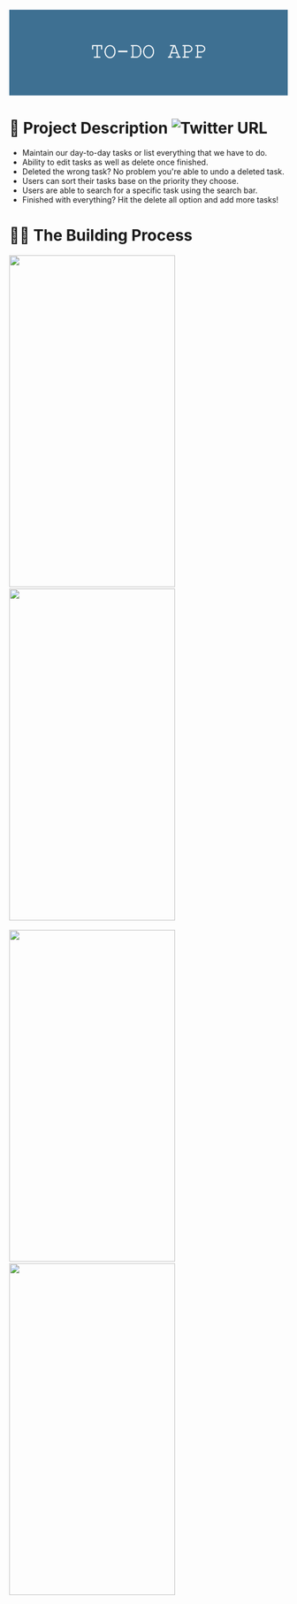 ![](https://github.com/196Sebastian/to-do-app/blob/main/TO-DO_APP.png) 

# 🌟 Project Description ![Twitter URL](https://img.shields.io/twitter/url?style=social&url=https%3A%2F%2Ftwitter.com%2F196Sebastian)
- Maintain our day-to-day tasks or list everything that we have to do.
- Ability to edit tasks as well as delete once finished. 
- Deleted the wrong task? No problem you're able to undo a deleted task.
- Users can sort their tasks base on the priority they choose.
- Users are able to search for a specific task using the search bar. 
- Finished with everything? Hit the delete all option and add more tasks!

# 👨‍💻 The Building Process


<img src="https://user-images.githubusercontent.com/87108242/152803049-c3d8febf-dc87-40b0-910c-c5a8cdeb9720.PNG" width="300" height="600"><img src="https://user-images.githubusercontent.com/87108242/152803050-0f5b4d8d-1ad9-4e5a-8a2b-51dd82702c31.PNG" width="300" height="600">

<img src="https://user-images.githubusercontent.com/87108242/152803051-413e9ce8-56d2-4a0c-97a2-40edb6e6a9d0.PNG" width="300" height="600"><img src="https://user-images.githubusercontent.com/87108242/152803052-a8307296-88c3-4af4-b138-4759e49beda9.PNG" width="300" height="600">

